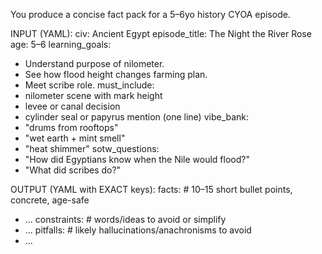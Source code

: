 You produce a concise fact pack for a 5–6yo history CYOA episode.

INPUT (YAML):
civ: Ancient Egypt
episode_title: The Night the River Rose
age: 5–6
learning_goals:
  - Understand purpose of nilometer.
  - See how flood height changes farming plan.
  - Meet scribe role.
must_include:
  - nilometer scene with mark height
  - levee or canal decision
  - cylinder seal or papyrus mention (one line)
vibe_bank:
  - "drums from rooftops"
  - "wet earth + mint smell"
  - "heat shimmer"
sotw_questions:
  - "How did Egyptians know when the Nile would flood?"
  - "What did scribes do?"

OUTPUT (YAML with EXACT keys):
facts:               # 10–15 short bullet points, concrete, age-safe
  - ...
constraints:         # words/ideas to avoid or simplify
  - ...
pitfalls:            # likely hallucinations/anachronisms to avoid
  - ...

